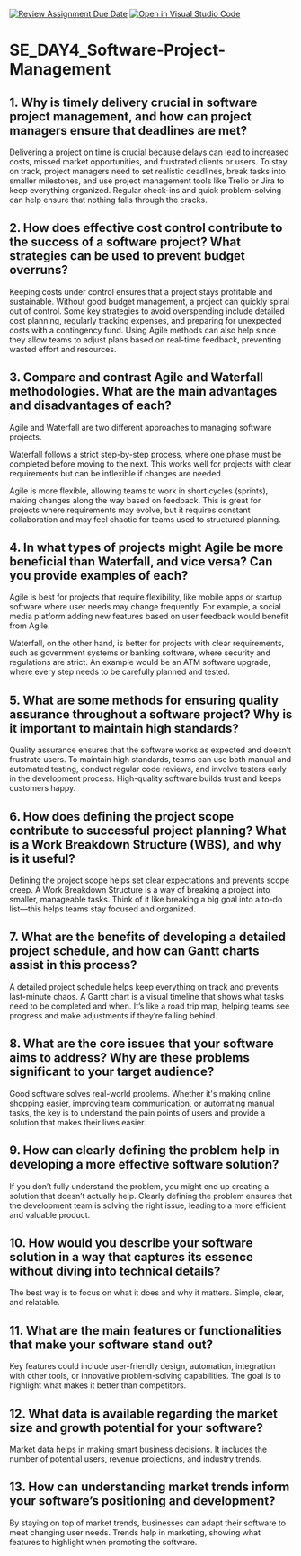 [![Review Assignment Due Date](https://classroom.github.com/assets/deadline-readme-button-22041afd0340ce965d47ae6ef1cefeee28c7c493a6346c4f15d667ab976d596c.svg)](https://classroom.github.com/a/9pw6JKcu)
[![Open in Visual Studio Code](https://classroom.github.com/assets/open-in-vscode-2e0aaae1b6195c2367325f4f02e2d04e9abb55f0b24a779b69b11b9e10269abc.svg)](https://classroom.github.com/online_ide?assignment_repo_id=18906091&assignment_repo_type=AssignmentRepo)
# SE_DAY4_Software-Project-Management
## 1. Why is timely delivery crucial in software project management, and how can project managers ensure that deadlines are met?
Delivering a project on time is crucial because delays can lead to increased costs, missed market opportunities, and frustrated clients or users. To stay on track, project managers need to set realistic deadlines, break tasks into smaller milestones, and use project management tools like Trello or Jira to keep everything organized. Regular check-ins and quick problem-solving can help ensure that nothing falls through the cracks.

## 2. How does effective cost control contribute to the success of a software project? What strategies can be used to prevent budget overruns?
Keeping costs under control ensures that a project stays profitable and sustainable. Without good budget management, a project can quickly spiral out of control. Some key strategies to avoid overspending include detailed cost planning, regularly tracking expenses, and preparing for unexpected costs with a contingency fund. Using Agile methods can also help since they allow teams to adjust plans based on real-time feedback, preventing wasted effort and resources.

## 3. Compare and contrast Agile and Waterfall methodologies. What are the main advantages and disadvantages of each?
Agile and Waterfall are two different approaches to managing software projects.

Waterfall follows a strict step-by-step process, where one phase must be completed before moving to the next. This works well for projects with clear requirements but can be inflexible if changes are needed.

Agile is more flexible, allowing teams to work in short cycles (sprints), making changes along the way based on feedback. This is great for projects where requirements may evolve, but it requires constant collaboration and may feel chaotic for teams used to structured planning.
## 4. In what types of projects might Agile be more beneficial than Waterfall, and vice versa? Can you provide examples of each?
Agile is best for projects that require flexibility, like mobile apps or startup software where user needs may change frequently. For example, a social media platform adding new features based on user feedback would benefit from Agile.

Waterfall, on the other hand, is better for projects with clear requirements, such as government systems or banking software, where security and regulations are strict. An example would be an ATM software upgrade, where every step needs to be carefully planned and tested.

## 5. What are some methods for ensuring quality assurance throughout a software project? Why is it important to maintain high standards?
Quality assurance ensures that the software works as expected and doesn’t frustrate users. To maintain high standards, teams can use both manual and automated testing, conduct regular code reviews, and involve testers early in the development process. High-quality software builds trust and keeps customers happy.

## 6. How does defining the project scope contribute to successful project planning? What is a Work Breakdown Structure (WBS), and why is it useful?
Defining the project scope helps set clear expectations and prevents scope creep. A Work Breakdown Structure is a way of breaking a project into smaller, manageable tasks. Think of it like breaking a big goal into a to-do list—this helps teams stay focused and organized.

## 7. What are the benefits of developing a detailed project schedule, and how can Gantt charts assist in this process?
A detailed project schedule helps keep everything on track and prevents last-minute chaos. A Gantt chart is a visual timeline that shows what tasks need to be completed and when. It’s like a road trip map, helping teams see progress and make adjustments if they’re falling behind.

## 8. What are the core issues that your software aims to address? Why are these problems significant to your target audience?
Good software solves real-world problems. Whether it's making online shopping easier, improving team communication, or automating manual tasks, the key is to understand the pain points of users and provide a solution that makes their lives easier.

## 9. How can clearly defining the problem help in developing a more effective software solution?
If you don’t fully understand the problem, you might end up creating a solution that doesn’t actually help. Clearly defining the problem ensures that the development team is solving the right issue, leading to a more efficient and valuable product.

## 10. How would you describe your software solution in a way that captures its essence without diving into technical details?
The best way is to focus on what it does and why it matters. Simple, clear, and relatable.

## 11. What are the main features or functionalities that make your software stand out?
Key features could include user-friendly design, automation, integration with other tools, or innovative problem-solving capabilities. The goal is to highlight what makes it better than competitors.

## 12. What data is available regarding the market size and growth potential for your software?
Market data helps in making smart business decisions. It includes the number of potential users, revenue projections, and industry trends. 

## 13. How can understanding market trends inform your software’s positioning and development?
By staying on top of market trends, businesses can adapt their software to meet changing user needs. Trends help in marketing, showing what features to highlight when promoting the software.
